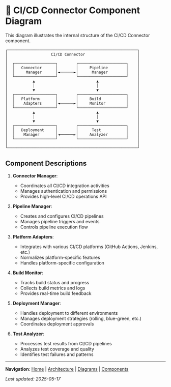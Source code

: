 # 🔄 CI/CD Connector Component Diagram

This diagram illustrates the internal structure of the CI/CD Connector component.

```
┌─────────────────────────────────────────────────────────┐
│                   CI/CD Connector                       │
│                                                         │
│  ┌──────────────────┐        ┌─────────────────────┐    │
│  │   Connector      │        │     Pipeline        │    │
│  │     Manager      │◄──────►│      Manager        │    │
│  └──────────────────┘        └─────────────────────┘    │
│           ▲                           ▲                 │
│           │                           │                 │
│           ▼                           ▼                 │
│  ┌──────────────────┐        ┌─────────────────────┐    │
│  │   Platform       │        │     Build           │    │
│  │    Adapters      │◄──────►│     Monitor         │    │
│  └──────────────────┘        └─────────────────────┘    │
│           ▲                           ▲                 │
│           │                           │                 │
│           ▼                           ▼                 │
│  ┌──────────────────┐        ┌─────────────────────┐    │
│  │   Deployment     │        │      Test           │    │
│  │    Manager       │◄──────►│     Analyzer        │    │
│  └──────────────────┘        └─────────────────────┘    │
│                                                         │
└─────────────────────────────────────────────────────────┘
```

## Component Descriptions

1. **Connector Manager**:
   - Coordinates all CI/CD integration activities
   - Manages authentication and permissions
   - Provides high-level CI/CD operations API

2. **Pipeline Manager**:
   - Creates and configures CI/CD pipelines
   - Manages pipeline triggers and events
   - Controls pipeline execution flow

3. **Platform Adapters**:
   - Integrates with various CI/CD platforms (GitHub Actions, Jenkins, etc.)
   - Normalizes platform-specific features
   - Handles platform-specific configuration

4. **Build Monitor**:
   - Tracks build status and progress
   - Collects build metrics and logs
   - Provides real-time build feedback

5. **Deployment Manager**:
   - Handles deployment to different environments
   - Manages deployment strategies (rolling, blue-green, etc.)
   - Coordinates deployment approvals

6. **Test Analyzer**:
   - Processes test results from CI/CD pipelines
   - Analyzes test coverage and quality
   - Identifies test failures and patterns

---

<!-- 🧭 NAVIGATION -->
**Navigation**: [Home](../README.md) | [Architecture](../README.md) | [Diagrams](./README.md) | [Components](../components/cicd-connector.md)

*Last updated: 2025-05-17*